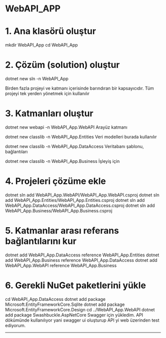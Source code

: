# WebAPI_APP

# 1. Ana klasörü oluştur
mkdir WebAPI_App
cd WebAPI_App

# 2. Çözüm (solution) oluştur
dotnet new sln -n WebAPI_App

Birden fazla projeyi ve katmanı içerisinde barındıran bir kapsayıcıdır. Tüm projeyi tek yerden yönetmek için kullanılır

# 3. Katmanları oluştur
dotnet new webapi -n WebAPI_App.WebAPI
Arayüz katmanı

dotnet new classlib -n WebAPI_App.Entities
Veri modelleri burada kullanılır

dotnet new classlib -n WebAPI_App.DataAccess
Veritabanı şablonu, bağlantıları

dotnet new classlib -n WebAPI_App.Business
İşleyiş için

# 4. Projeleri çözüme ekle
dotnet sln add WebAPI_App.WebAPI/WebAPI_App.WebAPI.csproj
dotnet sln add WebAPI_App.Entities/WebAPI_App.Entities.csproj
dotnet sln add WebAPI_App.DataAccess/WebAPI_App.DataAccess.csproj
dotnet sln add WebAPI_App.Business/WebAPI_App.Business.csproj

# 5. Katmanlar arası referans bağlantılarını kur
dotnet add WebAPI_App.DataAccess reference WebAPI_App.Entities
dotnet add WebAPI_App.Business reference WebAPI_App.DataAccess
dotnet add WebAPI_App.WebAPI reference WebAPI_App.Business

# 6. Gerekli NuGet paketlerini yükle
cd WebAPI_App.DataAccess
dotnet add package Microsoft.EntityFrameworkCore.Sqlite
dotnet add package Microsoft.EntityFrameworkCore.Design
cd ../WebAPI_App.WebAPI
dotnet add package Swashbuckle.AspNetCore
Swagger için yükledim. API dökümünde kullanılıyor yani swagger ui oluşturup API yi web üzerinden test ediyorum.

-----------------------------------------------------------------------------------------------

